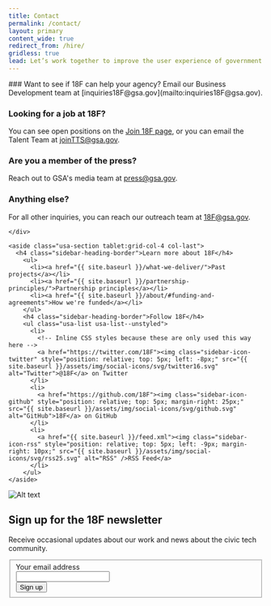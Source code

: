 ```yaml
---
title: Contact
permalink: /contact/
layout: primary
content_wide: true
redirect_from: /hire/
gridless: true
lead: Let’s work together to improve the user experience of government.
---
```

<div class="grid-container">
  <div class="grid-row grid-gap">
    <div class="usa-section tablet:grid-col-8">

<div markdown="1">
### Want to see if 18F can help your agency?
Email our Business Development team at [inquiries18F@gsa.gov](mailto:inquiries18F@gsa.gov).

### Looking for a job at 18F?
You can see open positions on the [Join 18F page](https://join.18f.gov), or you can email the Talent Team at [joinTTS@gsa.gov](mailto:joinTTS@gsa.gov).

### Are you a member of the press?
Reach out to GSA's media team at [press@gsa.gov](mailto:press@gsa.gov).

### Anything else?
For all other inquiries, you can reach our outreach team at [18F@gsa.gov](mailto:18F@gsa.gov).
</div>

    </div>

    <aside class="usa-section tablet:grid-col-4 col-last">
      <h4 class="sidebar-heading-border">Learn more about 18F</h4>
        <ul>
          <li><a href="{{ site.baseurl }}/what-we-deliver/">Past projects</a></li>
          <li><a href="{{ site.baseurl }}/partnership-principles/">Partnership principles</a></li>
          <li><a href="{{ site.baseurl }}/about/#funding-and-agreements">How we're funded</a></li>
        </ul>
        <h4 class="sidebar-heading-border">Follow 18F</h4>
        <ul class="usa-list usa-list--unstyled">
          <li>
            <!-- Inline CSS styles because these are only used this way here -->
            <a href="https://twitter.com/18F"><img class="sidebar-icon-twitter" style="position: relative; top: 5px; left: -8px;" src="{{ site.baseurl }}/assets/img/social-icons/svg/twitter16.svg" alt="Twitter">@18F</a> on Twitter
          </li>
          <li>
            <a href="https://github.com/18F"><img class="sidebar-icon-github" style="position: relative; top: 5px; margin-right: 25px;" src="{{ site.baseurl }}/assets/img/social-icons/svg/github.svg" alt="GitHub">18F</a> on GitHub
          </li>
          <li>
            <a href="{{ site.baseurl }}/feed.xml"><img class="sidebar-icon-rss" style="position: relative; top: 5px; left: -9px; margin-right: 10px;" src="{{ site.baseurl }}/assets/img/social-icons/svg/rss25.svg" alt="RSS" />RSS Feed</a>
          </li>
        </ul>
    </aside>
  </div>
</div>

<section class="usa-section bg-primary-dark">
  <div class="grid-container">
    <div class="usa-graphic-list__row grid-row grid-gap">
        <div class="usa-media-block tablet:grid-col">
          <img class="usa-media-block__img square-card"  src="{{ site.baseurl }}/assets/img/tablet-hand--c.svg" alt="Alt text">
          <div class="usa-media-block__body">
            <h2 class="usa-graphic-list__heading">Sign up for the 18F newsletter</h2>
            <p>Receive occasional updates about our work and news about the civic tech community.</p>
          <form
        id="GD-snippet-form"
        action="https://public.govdelivery.com/accounts/USGSATTS/subscriber/qualify?qsp=USGSATTS_4" accept-charset="UTF-8"
        method="post"
        target="_blank"
      >
        <fieldset class="usa-fieldset">
          <input name="utf8" type="hidden" value="&#x2713;">
          <input
            type="hidden"
            name="authenticity_token"
            value="BVsScV3cJRnFoVEu3356C3aW2YOaOpp/VH1/TrYPxME4KWzNT/7ABzgRFh1wpp3UA6+C6PZX4tirvSU4VE5KcQ=="
          >
            <div class="form-group">
              <label for="email" class="text-white">Your email address</label>
              <div class="grid-row">
                <div class="grid-col-fill">
                  <input class="usa-input margin-0" type="text" name="email" id="email">
                </div>
                <div class="grid-col-fill">
                  <input class="usa-button usa-button--secondary no-left-radius" type="submit" name="commit" value="Sign up">
                </div>
              </div>
            </div>
        </fieldset>
      </form>
    </div>
  </div>
</section>

